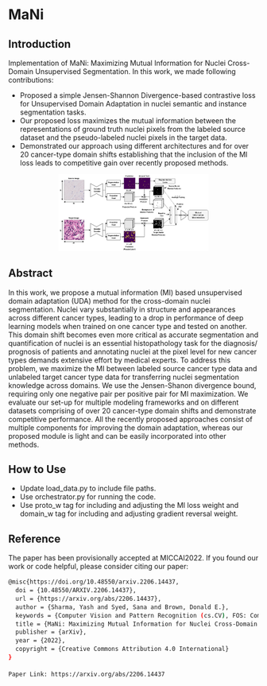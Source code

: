 # MaNi

## Introduction

Implementation of MaNi: Maximizing Mutual Information for Nuclei Cross-Domain Unsupervised Segmentation. In this work, we made following contributions: 
- Proposed a simple Jensen-Shannon Divergence-based contrastive loss for Unsupervised Domain Adaptation in nuclei semantic and instance segmentation tasks. 
- Our proposed loss maximizes the mutual information between the representations of ground truth nuclei pixels from the labeled source dataset and the pseudo-labeled nuclei pixels in the target data.
- Demonstrated our approach using different architectures and for over 20 cancer-type domain shifts establishing that the inclusion of the MI loss leads to competitive gain over recently proposed methods. 
    
<p align="center">
    <img src="docs/mani.png" width="60%"/>
</p>    
    
## Abstract

In this work, we propose a mutual information (MI) based unsupervised domain adaptation (UDA) method for the cross-domain nuclei segmentation. Nuclei vary substantially in structure and appearances across different cancer types, leading to a drop in performance of deep learning models when trained on one cancer type and tested on another. This domain shift becomes even more critical as accurate segmentation and quantification of nuclei is an essential histopathology task for the diagnosis/ prognosis of patients and annotating nuclei at the pixel level for new cancer types demands extensive effort by medical experts. To address this problem, we maximize the MI between labeled source cancer type data and unlabeled target cancer type data for transferring nuclei segmentation knowledge across domains. We use the Jensen-Shanon divergence bound, requiring only one negative pair per positive pair for MI maximization. We evaluate our set-up for multiple modeling frameworks and on different datasets comprising of over 20 cancer-type domain shifts and demonstrate competitive performance. All the recently proposed approaches consist of multiple components for improving the domain adaptation, whereas our proposed module is light and can be easily incorporated into other methods.

## How to Use

- Update load_data.py to include file paths. 
- Use orchestrator.py for running the code. 
- Use proto_w tag for including and adjusting the MI loss weight and domain_w tag for including and adjusting gradient reversal weight.

## Reference

The paper has been provisionally accepted at MICCAI2022. If you found our work or code helpful, please consider citing our paper:

```bash
@misc{https://doi.org/10.48550/arxiv.2206.14437,
  doi = {10.48550/ARXIV.2206.14437},  
  url = {https://arxiv.org/abs/2206.14437},  
  author = {Sharma, Yash and Syed, Sana and Brown, Donald E.},  
  keywords = {Computer Vision and Pattern Recognition (cs.CV), FOS: Computer and information sciences, FOS: Computer and information sciences},  
  title = {MaNi: Maximizing Mutual Information for Nuclei Cross-Domain Unsupervised Segmentation},
  publisher = {arXiv},  
  year = {2022},  
  copyright = {Creative Commons Attribution 4.0 International}
}

Paper Link: https://arxiv.org/abs/2206.14437
```
